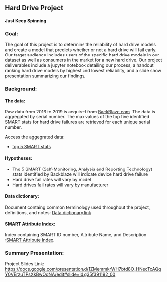 ## Hard Drive Project
#### Just Keep Spinning


### Goal: 
The goal of this project is to determine the reliability of hard drive models and create a model that predicts whether or not a hard drive will fail early.  Our target audience includes users of the specific hard drive models in our dataset as well as consumers in the market for a new hard drive. Our project deliverables include a jupyter notebook detailing our process, a handout ranking hard drive models by highest and lowest reliability, and a slide show presentation summarizing our findings.  

### Background:
#### The data:
Raw data from 2016 to 2019 is acquired from [BackBlaze.com](https://www.backblaze.com/b2/hard-drive-test-data.html#downloading-the-raw-hard-drive-test-data). The data is aggregated by serial number. The max values of the top five identified SMART stats for hard drive failures are retrieved for each unique serial number. 

Access the aggegrated data: 
- [top 5 SMART stats](https://drive.google.com/file/d/1bOE9kGx77GDPMs97Fl0n_3ZYbGxciQz5/view?usp=sharing)

#### Hypotheses:
- The 5 SMART (Self-Monitoring, Analysis and Reporting Technology) stats identified by Backblaze will indicate device hard drive failure
- Hard drive fail rates will vary by model
- Hard drives fail rates will vary by manufacturer

#### Data dictionary:
Document containg common terminology used throughout the project, definitions, and notes: [Data dictionary link](https://github.com/sagacious-analytics/hard-drive-project/blob/master/data_dictionary.md)

#### SMART Attribute Index:
Index containing SMART ID number, Attribute Name, and Description :[SMART Attribute Index](https://github.com/sagacious-analytics/hard-drive-project/blob/master/smart_attributes_index.md).

### Summary Presentation:

Project Slides Link: https://docs.google.com/presentation/d/1ZMemmkrWH7btd8O_HNecTcAQqY0VErzuTPsXkBwOdNA/edit#slide=id.g35f391192_00

